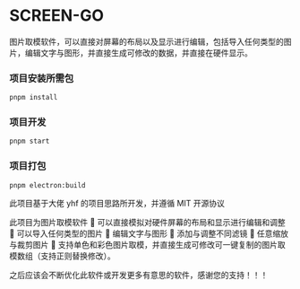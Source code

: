 # SCREEN-GO

图片取模软件，可以直接对屏幕的布局以及显示进行编辑，包括导入任何类型的图片，编辑文字与图形，并直接生成可修改的数据，并直接在硬件显示。



### 项目安装所需包

```sh
pnpm install
```

### 项目开发

```sh
pnpm start
```

### 项目打包

```sh
pnpm electron:build
```



 此项目基于大佬 yhf 的项目思路所开发，并遵循 MIT 开源协议

 此项目为图片取模软件
 🍚 可以直接模拟对硬件屏幕的布局和显示进行编辑和调整
 🍫 可以导入任何类型的图片
 🍜 编辑文字与图形
 🥘 添加与调整不同滤镜
 🥠 任意缩放与裁剪图片
 🍵 支持单色和彩色图片取模，并直接生成可修改可一键复制的图片取模数组（支持正则替换修改）。

 之后应该会不断优化此软件或开发更多有意思的软件，感谢您的支持！！！
